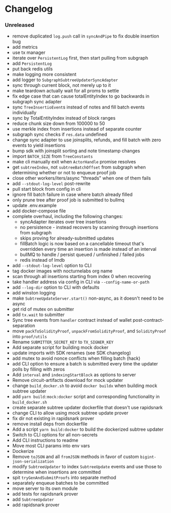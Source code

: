 # Changelog

### Unreleased

- remove duplicated `log.push` call in `syncAndPipe` to fix double insertion bug
- add metrics
- use tx manager
- iterate over `PersistentLog` first, then start pulling from subgraph
- add `PersistentLog`
- put back redis utils
- make logging more consistent
- add logger to `SubgraphSubtreeUpdaterSyncAdapter`
- sync through current block, not merely up to it
- make teardown actually wait for all proms to settle
- fix edge case that can cause totalEntityIndex to go backwards in subgraph sync adapter
- sync `TreeInsertioEvent`s instead of notes and fill batch events individually
- sync by TotalEntityIndex instead of block ranges
- reduce chunk size down from 100000 to 50
- use merkle index from insertions instead of separate counter
- subgraph sync checks if `res.data` undefined
- change sync adapter to use joinsplits, refunds, and fill batch with zero events to yield insertions
- bump sdk with joinsplit sorting and note timestamp changes
- import `BATCH_SIZE` from `TreeConstants`
- make cli manually exit when `ActorHandle` promise resolves
- get `subtreeIndex`, not `subtreeBatchOffset` from subgraph when determining whether or not to enqueue proof job
- close other workers/iters/async "threads" when one of them fails
- add `--stdout-log-level` post-rewrite
- pull start block from config in cli
- ignore fill batch failure in case where batch already filled
- only prune tree after proof job is submitted to bullmq
- update .env.example
- add docker-compose file
- complete overhaul, including the following changes:
  - syncAdapter iterates over tree insertions
  - no persistence - instead recovers by scanning through insertions from subgraph
  - skips proving for already-submitted updates
  - fillBatch logic is now based on a cancellable timeout that's overridden every time an insertion is made instead of an interval
  - bullMQ to handle / persist queued / unfinished / failed jobs
  - redis instead of lmdb
- add `--stdout-log-level` option to CLI
- tag docker images with nocturnelabs org name
- scan through all insertions starting from index 0 when recovering
- take handler address via config in CLI via `--config-name-or-path`
- add `--log-dir` option to CLI with defaults
- add winston logging
- make `SubtreeUpdateServer.start()` non-async, as it doesn't need to be async
- get rid of mutex on submitter
- add `tx.wait` to submitter
- Sync tree events from `handler` contract instead of wallet post-contract-separation
- move `packToSolidityProof`, `unpackFromSolidityProof`, and `SolidityProof` into `proof/utils`
- Rename `SUBMITTER_SECRET_KEY` to `TX_SIGNER_KEY`
- Add separate script for building mock docker
- update imports with SDK renames (see SDK changelog)
- add mutex to avoid nonce conflicts when filling batch (hack)
- add CLI option to ensure a batch is submitted every time the updater polls by filling with zeros
- Add `interval` and `indexingStartBlock` as options to server
- Remove circuit-artifacts download for mock updater
- change `build_docker.sh` to avoid `docker buildx` when building mock subtree updater
- add `yarn build:mock:docker` script and corresponding functionality in `build_docker.sh`
- create separate subtree updater dockerfile that doesn't use rapidsnark
- change CLI to allow using mock subtree update prover
- fix dir not existing in rapidsnark prover
- remove install deps from dockerfile
- Add a script `yarn build:docker` to build the dockerized subtree updater
- Switch to CLI options for all non-secrets
- Add CLI instructions to readme
- Move most CLI params into env vars
- Dockerize
- Remove `toJSON` and all `fromJSON` methods in favor of custom `bigint-json-serialization`
- modify `SubtreeUpdater` to index `SubtreeUpdate` events and use those to determine when insertions are committed
- spit `tryGenAndSubmitProofs` into separate method
- separately enqueue batches to be committed
- move server to its own module
- add tests for rapidsnark prover
- add `SubtreeUpdater`
- add rapidsnark prover
